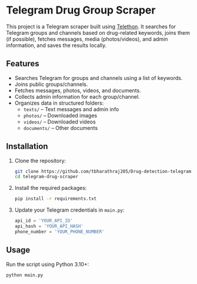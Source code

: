 # Telegram Drug Group Scraper

This project is a Telegram scraper built using [Telethon](https://docs.telethon.dev/).
It searches for Telegram groups and channels based on drug-related keywords, joins them (if possible), fetches messages, media (photos/videos), and admin information, and saves the results locally.

## Features

-   Searches Telegram for groups and channels using a list of keywords.
-   Joins public groups/channels.
-   Fetches messages, photos, videos, and documents.
-   Collects admin information for each group/channel.
-   Organizes data in structured folders:
    -   `texts/` – Text messages and admin info
    -   `photos/` – Downloaded images
    -   `videos/` – Downloaded videos
    -   `documents/` – Other documents

## Installation

1.  Clone the repository:
    ```bash
    git clone https://github.com/tbharathraj205/Drug-detection-telegram-bot.git
    cd telegram-drug-scraper
    ```

2.  Install the required packages:
    ```bash
    pip install -r requirements.txt
    ```

3.  Update your Telegram credentials in `main.py`:
    ```python
    api_id = 'YOUR_API_ID'
    api_hash = 'YOUR_API_HASH'
    phone_number = 'YOUR_PHONE_NUMBER'
    ```

## Usage

Run the script using Python 3.10+:

```bash
python main.py